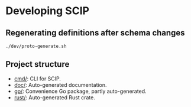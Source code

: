 # Developing SCIP

## Regenerating definitions after schema changes

```
./dev/proto-generate.sh
```

## Project structure

- [cmd/](./cmd/): CLI for SCIP.
- [doc/](./doc/): Auto-generated documentation.
- [go/](./go/): Convenience Go package, partly auto-generated.
- [rust/](./rust/): Auto-generated Rust crate.
